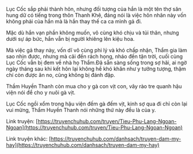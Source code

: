 Lục Cốc sắp phải thành hôn, nhưng đối tượng của hắn là một tên thợ săn hung dữ có tiếng trong thôn Thanh Khê, đáng nói là việc hôn nhân này vốn không phải của hắn mà là hắn thay thế ca ca mình gả đi.

Mặc dù hắn vạn phần không muốn, vô cùng khó chịu và tủi thân, nhưng dưới sự áp bức, hắn vẫn bị người khiêng lên kiệu hoa.

Mà việc gả thay này, vốn dĩ vô cùng phi lý và khó chấp nhận, Thẩm gia làm sao nhịn được, nhưng mà cãi đến rách họng, nháo đến tận trời, cuối cùng Lục Cốc vẫn bị đem về nhà họ Thẩm.Đã sẵn sàng sống trong sợ hãi, ai ngờ ngày tháng sau khi kết hôn lại không hề khó khăn như y tưởng tượng, thậm chí còn được ăn no, cũng không bị đánh đập.

Thầm Huyền Thanh còn mua cho y gà con vịt con, vây rào tre quanh hậu viện nói để cho y nuôi gà vịt.

Lục Cốc ngồi xổm trong hậu viện đếm gà đếm vịt, kinh sợ qua đi chỉ còn lại vui mừng, Thẩm Huyền Thanh nói những thứ này đều là của y.

Link truyện:
[https://truyenchuhub.com/truyen/Tieu-Phu-Lang-Ngoan-Ngoan](https://truyenchuhub.com/truyen/Tieu-Phu-Lang-Ngoan-Ngoan)

Link truyện khác:
[https://truyenchuhub.com/danhsach/truyen-dam-my-hay](https://truyenchuhub.com/danhsach/truyen-dam-my-hay)

